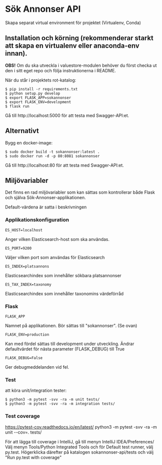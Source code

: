 # Sök Annonser API
Skapa separat virtual environment för projektet (Virtualenv, Conda)

## Installation och körning (rekommenderar starkt att skapa en virtualenv eller anaconda-env innan).

**OBS!** 
Om du ska utveckla i valuestore-modulen behöver du först checka ut den i sitt eget repo och följa instruktionerna i README.

När du står i projektets rot-katalog:

    $ pip install -r requirements.txt
    $ python setup.py develop
    $ export FLASK_APP=sokannonser
    $ export FLASK_ENV=development
    $ flask run

Gå till http://localhost:5000 för att testa med Swagger-API:et.

## Alternativt

Bygg en docker-image:

    $ sudo docker build -t sokannonser:latest .
    $ sudo docker run -d -p 80:8081 sokannonser

Gå till http://localhost:80 för att testa med Swagger-API:et.


## Miljövariabler

Det finns en rad miljövariabler som kan sättas som kontrollerar både Flask och själva Sök-Annonser-applikationen.

Default-värdena är satta i beskrivningen

### Applikationskonfiguration


    ES_HOST=localhost

Anger vilken Elasticsearch-host som ska användas.

    ES_PORT=9200
   
Väljer vilken port som användas för Elasticsearch

    ES_INDEX=platsannons
    
Elasticsearchindex som innehåller sökbara platsannonser

    ES_TAX_INDEX=taxonomy
    
Elasticsearchindex som innehåller taxonomins värdeförråd

### Flask

    FLASK_APP

Namnet på applikationen. Bör sättas till "sokannonser". (Se ovan)

    FLASK_ENV=production
    
Kan med fördel sättas till development under utveckling. Ändrar defaultvärdet för nästa parameter (FLASK_DEBUG) till True

    FLASK_DEBUG=False
   
Ger debugmeddelanden vid fel.

### Test

att köra unit/integration tester: 

    $ python3 -m pytest -svv -ra -m unit tests/
    $ python3 -m pytest -svv -ra -m integration tests/
    
### Test coverage
https://pytest-cov.readthedocs.io/en/latest/
python3 -m pytest -svv -ra -m unit --cov=. tests/

För att lägga till coverage i IntelliJ, gå till menyn IntelliJ IDEA/Preferences/
Välj menyn Tools/Python Integrated Tools och för Default test runner, välj py.test.
Högerklicka därefter på katalogen sokannonser-api/tests och välj "Run py.test with coverage"

